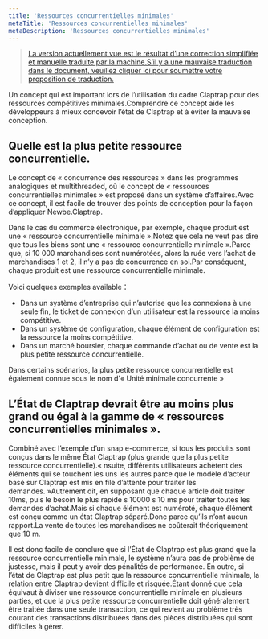 ```yaml
---
title: 'Ressources concurrentielles minimales'
metaTitle: 'Ressources concurrentielles minimales'
metaDescription: 'Ressources concurrentielles minimales'
---
```


> [La version actuellement vue est le résultat d’une correction simplifiée et manuelle traduite par la machine.S’il y a une mauvaise traduction dans le document, veuillez cliquer ici pour soumettre votre proposition de traduction.](https://crwd.in/newbeclaptrap)

Un concept qui est important lors de l’utilisation du cadre Claptrap pour des ressources compétitives minimales.Comprendre ce concept aide les développeurs à mieux concevoir l’état de Claptrap et à éviter la mauvaise conception.

## Quelle est la plus petite ressource concurrentielle.

Le concept de « concurrence des ressources » dans les programmes analogiques et multithreaded, où le concept de « ressources concurrentielles minimales » est proposé dans un système d’affaires.Avec ce concept, il est facile de trouver des points de conception pour la façon d’appliquer Newbe.Claptrap.

Dans le cas du commerce électronique, par exemple, chaque produit est une « ressource concurrentielle minimale ».Notez que cela ne veut pas dire que tous les biens sont une « ressource concurrentielle minimale ».Parce que, si 10 000 marchandises sont numérotées, alors la ruée vers l’achat de marchandises 1 et 2, il n’y a pas de concurrence en soi.Par conséquent, chaque produit est une ressource concurrentielle minimale.

Voici quelques exemples available：

- Dans un système d’entreprise qui n’autorise que les connexions à une seule fin, le ticket de connexion d’un utilisateur est la ressource la moins compétitive.
- Dans un système de configuration, chaque élément de configuration est la ressource la moins compétitive.
- Dans un marché boursier, chaque commande d’achat ou de vente est la plus petite ressource concurrentielle.

Dans certains scénarios, la plus petite ressource concurrentielle est également connue sous le nom d'« Unité minimale concurrente »

## L’État de Claptrap devrait être au moins plus grand ou égal à la gamme de « ressources concurrentielles minimales ».

Combiné avec l’exemple d’un snap e-commerce, si tous les produits sont conçus dans le même État Claptrap (plus grande que la plus petite ressource concurrentielle).« nsuite, différents utilisateurs achètent des éléments qui se touchent les uns les autres parce que le modèle d’acteur basé sur Claptrap est mis en file d’attente pour traiter les demandes. »Autrement dit, en supposant que chaque article doit traiter 10ms, puis le besoin le plus rapide s 10000 s 10 ms pour traiter toutes les demandes d’achat.Mais si chaque élément est numéroté, chaque élément est conçu comme un état Claptrap séparé.Donc parce qu’ils n’ont aucun rapport.La vente de toutes les marchandises ne coûterait théoriquement que 10 m.

Il est donc facile de conclure que si l’État de Claptrap est plus grand que la ressource concurrentielle minimale, le système n’aura pas de problème de justesse, mais il peut y avoir des pénalités de performance. En outre, si l’état de Claptrap est plus petit que la ressource concurrentielle minimale, la relation entre Claptrap devient difficile et risquée.Étant donné que cela équivaut à diviser une ressource concurrentielle minimale en plusieurs parties, et que la plus petite ressource concurrentielle doit généralement être traitée dans une seule transaction, ce qui revient au problème très courant des transactions distribuées dans des pièces distribuées qui sont difficiles à gérer.
